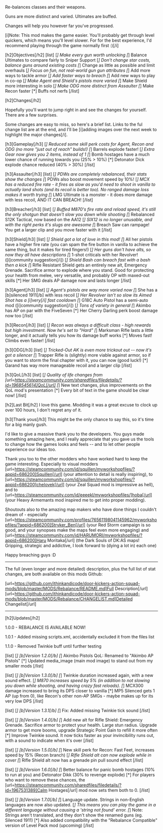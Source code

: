 Re-balances classes and their weapons.

Guns are more distinct and varied. Ultimates are buffed.

Changes will help you however far you've progressed.

[i]Note: This mod makes the game easier. You'll probably get through level quickers, which means you'll level slower. For for the best experience, I'd recommend playing through the game normally first :)[/i]

[h2]Objectives[/h2]
[list]
[*] Make every gun worth unlocking
[*] Balance Ultimates to compare fairly to Sniper Support
[*] Don't change star costs, balance guns around existing costs
[*] Change as little as possible and limit overhauls
[*] Focus on fun, not real-world gun gun attributes
[*] Add more ways to tackle armor
[*] Add faster ways to breach
[*] Add new ways to play in co-op
[*] Make Agent and Shield's pistols more varied
[*] Make Shield more interesting in solo
[*] Make ODG more distinct from Assaulter
[*] Make Recon faster
[*] Buffs not nerfs
[/list]

[h2]Changes[/h2]

Hopefully you'll want to jump right in and see the changes for yourself. There are a few surprises.

Some changes are easy to miss, so here's a brief list. Links to the ful change list are at the end, and I'll be [i]adding images over the next week to highlight the major changes[/i].

[h3]Gameplay[/h3]
[*] Reduced some skill perk costs for Agent, Recon and ODG (no more "just out of reach" builds!)
[*] Barrels explode faster!
[*] Extra Gear now gives you 2 items, instead of 1
[*] Bomb hostages have a much lower chance of running towards you (25% > 10%)
[*] Detonator Dick explode chance reduced (40% > 30%)
[/list]

[h3]Assaulter[/h3]
[list]
[*] PDWs are completely rebalanced, their stats show the changes
[*] PDWs also boost movement speed by 10%!
[*] MCX has a reduced fire rate - it fires as slow as you'd need to shoot in vanilla to actually land shots (and its recoil is better too). No ranged damage loss makes it worth trying
[*] LMG Ultimate is a monster - it does more damage with less recoil, AND IT CAN BREACH!
[/list]

[h3]Breacher[/h3]
[list]
[*] Buffed M870's fire rate and reload speed, it's still the only shotgun that doesn't slow you down while shooting
[*] Rebalanced S12K Tactical, now based on the AA12
[*] SIX12 is no longer unusable, and with the right perks it's slugs are awesome
[*] Breach Saw can rampage! You get a larger clip and you move faster with it
[/list]

[h3]Shield[/h3]
[list]
[*] Shield got a lot of love in this mod!
[*] All her pistols have a higher fire rate (you can spam the fire button in vanilla to achieve the same thing, but it makes for tired fingers!)
[*] Her guns don't have alts, so now they all have descriptions
[*] 1-shot criticals with her Revolver! ([i]community suggestion[/i])
[*] Shield Bash can breach fast with a bash then a kick
[*] Rifle Resistant Shield gets an entirely new alt, Emergency Grenade. Sacrifice armor to explode where you stand. Good for protecting your health from melee, very versatile, and probably OP with maxed-out skills
[*] Her SMG deals AP damage now and lasts longer
[/list]

[h3]Agent[/h3]
[list]
[*] Agent's pistols are way more varied now
[*] She has a [b]silenced 1911[/b] with less recoil
[*] Her Revolver isn't so slow its Aimed Shot has a [i]very[/i] fast cooldown
[*] G18C Auto Pistol has a semi-auto mod ([i]community suggestion[/i])
[*] Tons of variety in general
[*] Akimbo has AP on par with the FiveSeven
[*] Her Cherry Darling perk boost damage now too
[/list]

[h3]Recon[/h3]
[list]
[*] Recon was always a difficult class - high rewards but high investment. Now he's set to "Hard"
[*] Marksman Rifle lasts a little longer, and it actually tells you how its damage buff works
[*] Moves fast! Climbs even faster!
[/list]

[h3]ODG[/h3]
[list]
[*] Tricked-Out AK is even more trickout out -- now it's got a silencer
[*] Trapper Rifle is (slightly) more viable against armor, so if you want to storm the final chapter with it, you can now (good luck!)
[*] Garand has way more manageable recoil and a larger clip
[/list]

[h3]QoL[/h3]
[list]
[*] Quality of life changes from [url=https://steamcommunity.com/sharedfiles/filedetails/?id=1968545614]QoL[/url]
[*] New text changes, plus improvements on the QoL mod's presentation
[*] Every bit of text in the game should be clear now!
[/list]

[h2]Last Bit[/h2]
I love this game. Modding it was a great excuse to clock up over 100 hours, I don't regret any of it.

[h3]Thank yous[/h3]
This might be the only chance to say this, so it's time for a big manly gush.

I'd like to give a massive thank you to the developers. You guys made something amazing here, and I really appreciate that you gave us the tools to change how the games looks and feels -- and to let other people experience our ideas too.

Thank you too to the other modders who have worked hard to keep the game interesting. Especially to visual modders [url=https://steamcommunity.com/id/squillen/myworkshopfiles/?appid=686200]Squillen[/url] (your attention to detail is really inspiring), to [url=https://steamcommunity.com/id/squillen/myworkshopfiles/?appid=686200]chelovek[/url] (your Zeal Squad mod is impressive as hell), and to [url=https://steamcommunity.com/id/eeeekl/myworkshopfiles/]hoba[/url] (your Heavy Armemants mod inspired me to get into proper modding).

Shoutouts also to the amazing map makers who have done things I couldn't dream of - especially [url=https://steamcommunity.com/profiles/76561198041145962/myworkshopfiles/?appid=686200]Stryker_Ben[/url] (your Red Storm campaign is so good, and your synopses make the maps feel even more engaging) and [url=https://steamcommunity.com/id/HARUMORI/myworkshopfiles/?appid=686200]Haru Moritaka[/url] (the Dark Souls of DK:AS maps! Gripping, strategic and addictive, I look forward to (dying a lot in) each one)

Happy breaching guys :D

---

The full (even longer and more detailed) description, plus the full list of stat changes, are both available on this mods Github:

[url=https://github.com/ithinkandicode/door-kickers-action-squad-mods/blob/master/MODS/Rebalance/README.md]Full Description[/url]
[url=https://github.com/ithinkandicode/door-kickers-action-squad-mods/blob/master/MODS/Rebalance/CHANGELIST.md]Detailed Changelist[/url]

---

[h2]Updates[/h2]

1.0.0 - REBALANCE IS AVAILABLE NOW!

1.0.1 - Added missing scripts.xml, accidentally excluded it from the files list

1.1.0 - Removed Twinkie buff until further testing

[list]
[*] [b]Version 1.2.0[/b]
[*] Akimbo Pistols QoL: Renamed to "Akimbo AP Pistols"
[*] Updated media_image (main mod image) to stand out from my smaller mods
[/list]

[list]
[*] [b]Version 1.3.0[/b]
[*] Twinkie duration increased again, with a new sound effect.
[*] M870 increases speed by 5% (in addition to not slowing you down while shooting, and having crazy fast reloads).
[*] MCX300 damage increased to bring its DPS closer to vanilla
[*] MP5 Silenced gets 1 AP (up from 0), like Recon's other non-AP SMGs - maybe makes up for its very low DPS
[/list]

[list]
[*] [b]Version 1.3.1[/b]
[*] Fix: Added missing Twinkie tick sound
[/list]

[list]
[*] [b]Version 1.4.0[/b]
[*] Add new alt for Rifle Shield: Emergency Grenade. Sacrifice armor to protect your health. Large stun radius. Upgrade armor to get more booms, upgrade Strategic Point Gain to refill it more often
[*] Improve Twinkie sound. It now ticks faster as your invincibility runs out, with a sound to indicate when it's over
[/list]

[list]
[*] [b]Version 1.5.0[/b]
[*] New skill perk for Recon: Fast Feet, increases speed by 15% (Recon branch)
[*] Rifle Shield alt can now explode while in cover
[*] Rifle Shield alt now has a grenade pin pull sound effect
[/list]

[list]
[*] [b]Version 1.6.0[/b]
[*] Better balance for panic bomb hostages (10% to run at you) and Detonator Dikk (30% to revenge explode)
[*] For players who want to remove these chances, the [url=https://steamcommunity.com/sharedfiles/filedetails/?id=1967531389]Calm Hostages[/url] mod now sets them both to 0.
[/list]

[list]
[*] [b]Version 1.7.0[/b]
[*] Language update. Strings in non-English languages are now also updated.
[*] This means you can play the game in a different language without causing a 'string not found' error.
[*] Note: Strings aren't translated, and they don't show the renamed guns (eg. Silenced 1911)
[*] Also added compatibility with the "Rebalance Compatible" version of Level Pack mod (upcoming)
[/list]

